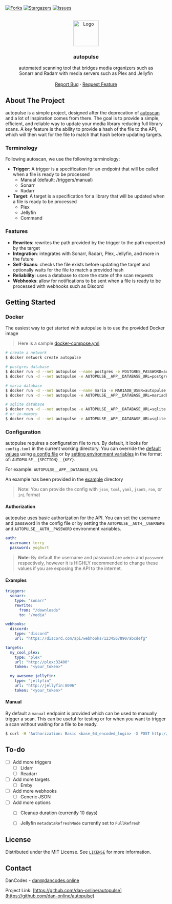 [![Forks][forks-shield]][forks-url]
[![Stargazers][stars-shield]][stars-url]
[![Issues][issues-shield]][issues-url]

<br />
<div align="center">
<a href="https://github.com/dan-online/autopulse">
  <img src="assets/logo.webp" alt="Logo" width="80" height="80">
</a>

<h3 align="center">autopulse</h3>
  <p align="center">
    automated scanning tool that bridges media organizers such as<br/> Sonarr and Radarr with media servers such as Plex and Jellyfin
    <br />
    <br />
    <a href="https://github.com/dan-online/autopulse/issues">Report Bug</a>
    ·
    <a href="https://github.com/dan-online/autopulse/issues">Request Feature</a>
  </p>
</div>


## About The Project

autopulse is a simple project, designed after the deprecation of [autoscan](https://github.com/Cloudbox/autoscan) and a lot of inspiration comes from there. The goal is to provide a simple, efficient, and reliable way to update your media library reducing full library scans. A key feature is the ability to provide a hash of the file to the API, which will then wait for the file to match that hash before updating targets.

### Terminology

Following autoscan, we use the following terminology:
- **Trigger**: A trigger is a specification for an endpoint that will be called when a file is ready to be processed
  - Manual (default: /triggers/manual)
  - Sonarr
  - Radarr
- **Target**: A target is a specification for a library that will be updated when a file is ready to be processed
  - Plex
  - Jellyfin
  - Command

### Features

- **Rewrites**: rewrites the path provided by the trigger to the path expected by the target
- **Integration**: integrates with Sonarr, Radarr, Plex, Jellyfin, and more in the future
- **Self-Scans**: checks the file exists before updating the target and optionally waits for the file to match a provided hash
- **Reliability**: uses a database to store the state of the scan requests
- **Webhooks**: allow for notifications to be sent when a file is ready to be processed with webhooks such as Discord

## Getting Started

### Docker

The easiest way to get started with autopulse is to use the provided Docker image

> Here is a sample [docker-compose.yml](example/docker-compose.yml)

```bash
# create a network
$ docker network create autopulse

# postgres database
$ docker run -d --net autopulse --name postgres -e POSTGRES_PASSWORD=autopulse -e POSTGRES_DB=autopulse postgres
$ docker run -d --net autopulse -e AUTOPULSE__APP__DATABASE_URL=postgres://postgres:autopulse@postgresql/autopulse --name autopulse danonline/autopulse

# maria database
$ docker run -d --net autopulse --name maria -e MARIADB_USER=autopulse -e MARIADB_PASSWORD=autopulse -e MARIADB_DATABASE=autopulse mariadb
$ docker run -d --net autopulse -e AUTOPULSE__APP__DATABASE_URL=mariadb://autopulse:autopulse@mariadb/autopulse --name autopulse danonline/autopulse

# sqlite database
$ docker run -d --net autopulse -e AUTOPULSE__APP__DATABASE_URL=sqlite://database.db --name autopulse danonline/autopulse
# or in-memory
$ docker run -d --net autopulse -e AUTOPULSE__APP__DATABASE_URL=sqlite://:memory: --name autopulse danonline/autopulse
```

### Configuration

autopulse requires a configuration file to run. By default, it looks for `config.toml` in the current working directory. You can override the [default values](default.toml) using [a config file](example/config.toml) or by [setting environment variables](example/docker-compose.yml) in the format of: ``AUTOPULSE__{SECTION}__{KEY}``. 

For example: `AUTOPULSE__APP__DATABASE_URL`

An example has been provided in the [example](example) directory

> Note: You can provide the config with `json`, `toml`, `yaml`, `json5`, `ron`, or `ini` format

#### Authorization

autopulse uses basic authorization for the API. You can set the username and password in the config file or by setting the `AUTOPULSE__AUTH__USERNAME` and `AUTOPULSE__AUTH__PASSWORD` environment variables.

```yaml
auth:
  username: terry
  password: yoghurt
```

> **Note**: By default the username and password are `admin` and `password` respectively, however it is HIGHLY recommended to change these values if you are exposing the API to the internet.

#### Examples

```yaml
triggers:
  sonarr:
    type: "sonarr"
    rewrite:
      from: "/downloads"
      to: "/media"

webhooks:
  discord:
    type: "discord"
    url: "https://discord.com/api/webhooks/1234567890/abcdefg"

targets:
  my_cool_plex:
    type: "plex"
    url: "http://plex:32400"
    token: "<your_token>"

  my_awesome_jellyfin:
    type: "jellyfin"
    url: "http://jellyfin:8096"
    token: "<your_token>"
```

#### Manual

By default a `manual` endpoint is provided which can be used to manually trigger a scan. This can be useful for testing or for when you want to trigger a scan without waiting for a file to be ready.

```bash
$ curl -H 'Authorization: Basic <base_64_encoded_login> -X POST http://localhost:8080/manual?path=/path/to/file&hash=1234567890
```

## To-do

- [ ] Add more triggers
  - [ ] Lidarr
  - [ ] Readarr
- [ ] Add more targets
  - [ ] Emby
- [ ] Add more webhooks
  - [ ] Generic JSON
- [ ] Add more options
  - [ ] Cleanup duration (currently 10 days)
  - [ ] Jellyfin `metadataRefreshMode` currently set to `FullRefresh`


## License

Distributed under the MIT License. See [`LICENSE`](https://dancodes.mit-license.org/) for more information.

## Contact

DanCodes - <dan@dancodes.online>

Project Link: [https://github.com/dan-online/autopulse](https://github.com/dan-online/autopulse)

[contributors-shield]: https://img.shields.io/github/contributors/dan-online/autopulse.svg?style=for-the-badge
[contributors-url]: https://github.com/dan-online/autopulse/graphs/contributors
[forks-shield]: https://img.shields.io/github/forks/dan-online/autopulse.svg?style=for-the-badge
[forks-url]: https://github.com/dan-online/autopulse/network/members
[stars-shield]: https://img.shields.io/github/stars/dan-online/autopulse.svg?style=for-the-badge
[stars-url]: https://github.com/dan-online/autopulse/stargazers
[issues-shield]: https://img.shields.io/github/issues/dan-online/autopulse.svg?style=for-the-badge
[issues-url]: https://github.com/dan-online/autopulse/issues
